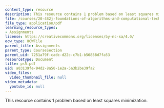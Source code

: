 ```yaml
---
content_type: resource
description: This resource contains 1 problem based on least squares minimization.
file: /courses/20-482j-foundations-of-algorithms-and-computational-techniques-in-systems-biology-spring-2006/a03139fe94d28a501e2a5a3b2be39fa2_ps5.pdf
file_type: application/pdf
learning_resource_types:
- Assignments
license: https://creativecommons.org/licenses/by-nc-sa/4.0/
ocw_type: OCWFile
parent_title: Assignments
parent_type: CourseSection
parent_uid: 7251a79f-cadc-d22c-c7b1-b56858d7fa53
resourcetype: Document
title: ps5.pdf
uid: a03139fe-94d2-8a50-1e2a-5a3b2be39fa2
video_files:
  video_thumbnail_file: null
video_metadata:
  youtube_id: null
---
```

This resource contains 1 problem based on least squares minimization.
